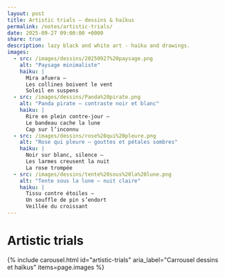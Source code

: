 ```yaml
---
layout: post
title: Artistic trials — dessins & haïkus
permalink: /notes/artistic-trials/
date: 2025-09-27 09:00:00 +0000   
share: true                       
description: lazy black and white art - haiku and drawings.
images:
  - src: /images/dessins/20250927%20paysage.png
    alt: "Paysage minimaliste"
    haiku: |
      Mira afuera —
      Les collines boivent le vent
      Soleil en suspens
  - src: /images/dessins/Panda%20pirate.png
    alt: "Panda pirate — contraste noir et blanc"
    haiku: |
      Rire en plein contre-jour —
      Le bandeau cache la lune
      Cap sur l’inconnu
  - src: /images/dessins/rose%20qui%20pleure.png
    alt: "Rose qui pleure — gouttes et pétales sombres"
    haiku: |
      Noir sur blanc, silence —
      Les larmes creusent la nuit
      La rose trompée
  - src: /images/dessins/tente%20sous%20la%20lune.png
    alt: "Tente sous la lune — nuit claire"
    haiku: |
      Tissu contre étoiles —
      Un souffle de pin s’endort
      Veillée du croissant
---
```


<style>
.mw-carousel { position:relative; width:100%; margin:1.5rem auto 2rem; max-width:980px; }
.mw-carousel__viewport { overflow:hidden; border-radius:12px; }
.mw-carousel__track { display:flex; margin:0; padding:0; list-style:none; transition:transform 300ms ease; will-change:transform; }
.mw-carousel__slide { min-width:100%; box-sizing:border-box; }
.mw-carousel__img { display:block; width:100%; height:auto; max-height:80vh; object-fit:contain; }
.mw-carousel__btn { position:absolute; top:50%; transform:translateY(-50%); border:none; background:rgba(0,0,0,.5); color:#fff; width:40px; height:40px; border-radius:999px; cursor:pointer; display:grid; place-items:center; }
.mw-carousel__btn--prev { left:.5rem; }
.mw-carousel__btn--next { right:.5rem; }
.mw-carousel__dots { display:flex; justify-content:center; gap:.5rem; margin-top:.75rem; }
.mw-carousel__dot { width:.6rem; height:.6rem; border-radius:999px; border:none; background:#c9c9c9; cursor:pointer; }
.mw-carousel__dot[aria-selected="true"] { background:#555; }
</style>

# Artistic trials

{% include carousel.html
  id="artistic-trials"
  aria_label="Carrousel dessins et haïkus"
  items=page.images
%}

<script>
(function () {
  function initCarousel(root) {
    const track = root.querySelector('.mw-carousel__track');
    const slides = Array.from(root.querySelectorAll('.mw-carousel__slide'));
    const prevBtn = root.querySelector('.mw-carousel__btn--prev');
    const nextBtn = root.querySelector('.mw-carousel__btn--next');
    const dots = Array.from(root.querySelectorAll('.mw-carousel__dot'));
    let index = 0;

    function clamp(i){ return Math.max(0, Math.min(i, slides.length - 1)); }
    function goTo(i){ index = clamp(i); track.style.transform = `translateX(${index * -100}%)`; dots.forEach((d,k)=>d.setAttribute('aria-selected', String(k===index))); }
    function step(dir){ goTo(index + dir); }

    prevBtn?.addEventListener('click', ()=>step(-1));
    nextBtn?.addEventListener('click', ()=>step(1));
    dots.forEach(d => d.addEventListener('click', ()=>goTo(parseInt(d.dataset.to,10))));

    root.addEventListener('keydown', e => { if (e.key==='ArrowLeft') step(-1); if (e.key==='ArrowRight') step(1); });

    goTo(0);
  }
  document.addEventListener('DOMContentLoaded', () => {
    document.querySelectorAll('.mw-carousel').forEach(initCarousel);
  });
})();
</script>
